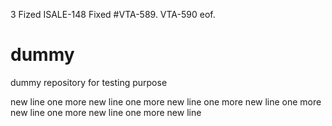 3
Fized ISALE-148 Fixed #VTA-589.
VTA-590 eof.


dummy
=====

dummy repository for testing purpose

new line
one more new line 
one more new line 
one more new line 
one more new line 
one more new line 
one more new line 
